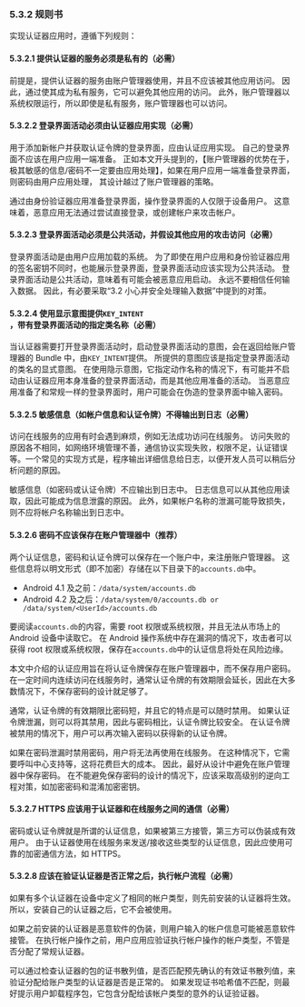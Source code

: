 ### 5.3.2 规则书

实现认证器应用时，遵循下列规则：

#### 5.3.2.1 提供认证器的服务必须是私有的（必需）

前提是，提供认证器的服务由账户管理器使用，并且不应该被其他应用访问。 因此，通过使其成为私有服务，它可以避免其他应用的访问。 此外，账户管理器以系统权限运行，所以即使是私有服务，账户管理器也可以访问。

#### 5.3.2.2 登录界面活动必须由认证器应用实现（必需）

用于添加新帐户并获取认证令牌的登录界面，应由认证应用实现。 自己的登录界面不应该在用户应用一端准备。 正如本文开头提到的，【账户管理器的优势在于，极其敏感的信息/密码不一定要由应用处理】，如果在用户应用一端准备登录界面，则密码由用户应用处理， 其设计越过了账户管理器的策略。

通过由身份验证器应用准备登录界面，操作登录界面的人仅限于设备用户。 这意味着，恶意应用无法通过尝试直接登录，或创建帐户来攻击帐户。

#### 5.3.2.3 登录界面活动必须是公共活动，并假设其他应用的攻击访问（必需）

登录界面活动是由用户应用加载的系统。 为了即使在用户应用和身份验证器应用的签名密钥不同时，也能展示登录界面，登录界面活动应该实现为公共活动。 登录界面活动是公共活动，意味着有可能会被恶意应用启动。 永远不要相信任何输入数据。 因此，有必要采取“3.2 小心并安全处理输入数据”中提到的对策。

#### 5.3.2.4 使用显示意图提供`KEY_INTENT `，带有登录界面活动的指定类名称（必需）


当认证器需要打开登录界面活动时，启动登录界面活动的意图，会在返回给账户管理器的 Bundle 中，由`KEY_INTENT`提供。 所提供的意图应该是指定登录界面活动的类名的显式意图。 在使用隐示意图，它指定动作名称的情况下，有可能并不启动由认证器应用本身准备的登录界面活动，而是其他应用准备的活动。 当恶意应用准备了和常规一样的登录界面时，用户可能会在伪造的登录界面中输入密码。

#### 5.3.2.5 敏感信息（如帐户信息和认证令牌）不得输出到日志（必需）

访问在线服务的应用有时会遇到麻烦，例如无法成功访问在线服务。 访问失败的原因各不相同，如网络环境管理不善，通信协议实现失败，权限不足，认证错误等。一个常见的实现方式是，程序输出详细信息给日志，以便开发人员可以稍后分析问题的原因。 

敏感信息（如密码或认证令牌）不应输出到日志中。 日志信息可以从其他应用读取，因此可能成为信息泄露的原因。 此外，如果帐户名称的泄漏可能导致损失，则不应将帐户名称输出到日志中。

#### 5.3.2.6 密码不应该保存在账户管理器中（推荐）

两个认证信息，密码和认证令牌可以保存在一个账户中，来注册账户管理器。 这些信息将以明文形式（即不加密）存储在以下目录下的`accounts.db`中。

+   Android 4.1 及之前：`/data/system/accounts.db`
+   Android 4.2 及之后：`/data/system/0/accounts.db or /data/system/<UserId>/accounts.db`

要阅读`accounts.db`的内容，需要 root 权限或系统权限，并且无法从市场上的 Android 设备中读取它。 在 Android 操作系统中存在漏洞的情况下，攻击者可以获得 root 权限或系统权限，保存在`accounts.db`中的认证信息将处在风险边缘。 

本文中介绍的认证应用旨在将认证令牌保存在账户管理器中，而不保存用户密码。 在一定时间内连续访问在线服务时，通常认证令牌的有效期限会延长，因此在大多数情况下，不保存密码的设计就足够了。

通常，认证令牌的有效期限比密码短，并且它的特点是可以随时禁用。 如果认证令牌泄漏，则可以将其禁用，因此与密码相比，认证令牌比较安全。 在认证令牌被禁用的情况下，用户可以再次输入密码以获得新的认证令牌。 

如果在密码泄漏时禁用密码，用户将无法再使用在线服务。 在这种情况下，它需要呼叫中心支持等，这将花费巨大的成本。 因此，最好从设计中避免在账户管理器中保存密码。 在不能避免保存密码的设计的情况下，应该采取高级别的逆向工程对策，如加密密码和混淆加密密钥。

#### 5.3.2.7 HTTPS 应该用于认证器和在线服务之间的通信（必需）

密码或认证令牌就是所谓的认证信息，如果被第三方接管，第三方可以伪装成有效用户。 由于认证器使用在线服务来发送/接收这些类型的认证信息，因此应使用可靠的加密通信方法，如 HTTPS。

#### 5.3.2.8 应该在验证认证器是否正常之后，执行帐户流程（必需）

如果有多个认证器在设备中定义了相同的帐户类型，则先前安装的认证器将生效。 所以，安装自己的认证器之后，它不会被使用。 

如果之前安装的认证器是恶意软件的伪装，则用户输入的帐户信息可能被恶意软件接管。 在执行帐户操作之前，用户应用应验证执行帐户操作的帐户类型，不管是否分配了常规认证器。

可以通过检查认证器的包的证书散列值，是否匹配预先确认的有效证书散列值，来验证分配给账户类型的认证器是否是正常的。 如果发现证书哈希值不匹配，则最好提示用户卸载程序包，它包含分配给该帐户类型的意外的认证验证器。
